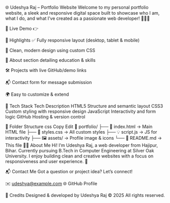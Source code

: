 🌐 Udeshya Raj – Portfolio Website
Welcome to my personal portfolio website, a sleek and responsive digital space built to showcase who I am, what I do, and what I’ve created as a passionate web developer! 👨‍💻✨


🚀 Live Demo
👉 

📌 Highlights
✅ Fully responsive layout (desktop, tablet & mobile)

🎨 Clean, modern design using custom CSS

🧠 About section detailing education & skills

🛠️ Projects with live GitHub/demo links

📬 Contact form for message submission

🌍 Easy to customize & extend

🔧 Tech Stack
Tech	Description
HTML5	Structure and semantic layout
CSS3	Custom styling with responsive design
JavaScript	Interactivity and form logic
GitHub	Hosting & version control

📂 Folder Structure
css
Copy
Edit
📁 portfolio/
├── 📄 index.html         → Main HTML file
├── 🎨 styles.css         → All custom styles
├── 💡 script.js          → JS for interactivity
├── 🖼️ assets/             → Profile image & icons
└── 📄 README.md           → This file
👨‍💻 About Me
Hi! I’m Udeshya Raj, a web developer from Hajipur, Bihar.
Currently pursuing B.Tech in Computer Engineering at Silver Oak University.
I enjoy building clean and creative websites with a focus on responsiveness and user experience. 🌟

📬 Contact Me
Got a question or project idea? Let’s connect!

✉️ udeshya@example.com
🌐 GitHub Profile

📣 Credits
Designed & developed by Udeshya Raj
© 2025 All rights reserved.
